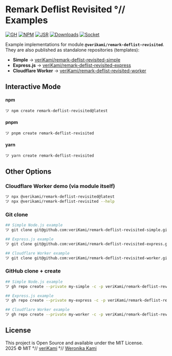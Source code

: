 # Remark Deflist Revisited °// Examples

[![GH][GH Badge]][GH]
[![NPM][NPM Badge]][NPM]
[![JSR][JSR Badge]][JSR]
[![Downloads][Downloads Badge]][Downloads]
[![Socket][Socket Badge]][Socket]

Example implementations for module **`@verikami/remark-deflist-revisited`**.  
They are also published as standalone repositories (templates):

- **Simple** → [veriKami/remark-deflist-revisited-simple][simple]
- **Express.js** → [veriKami/remark-deflist-revisited-express][express]
- **Cloudflare Worker** → [veriKami/remark-deflist-revisited-worker][worker]

## Interactive Mode

#### npm

```bash
ツ npm create remark-deflist-revisited@latest
```

#### pnpm

```bash
ツ pnpm create remark-deflist-revisited
```

#### yarn

```bash
ツ yarn create remark-deflist-revisited
```

## Other Options

### Cloudflare Worker demo (via module itself)

```bash
ツ npx @verikami/remark-deflist-revisited@latest
ツ npx @verikami/remark-deflist-revisited --help
```

### Git clone

```bash
## Simple Node.js example
ツ git clone git@github.com:veriKami/remark-deflist-revisited-simple.git

## Express.js example
ツ git clone git@github.com:veriKami/remark-deflist-revisited-express.git

## Cloudflare Worker example
ツ git clone git@github.com:veriKami/remark-deflist-revisited-worker.git
```

### GitHub clone + create

```bash
## Simple Node.js example
ツ gh repo create --private my-simple -c -p veriKami/remark-deflist-revisited-simple

## Express.js example
ツ gh repo create --private my-express -c -p veriKami/remark-deflist-revisited-express

## Cloudflare Worker example
ツ gh repo create --private my-worker -c -p veriKami/remark-deflist-revisited-worker
```

## License

This project is Open Source and available under the MIT License.  
2025 © MIT °// [veriKami] °// [Weronika Kami]

[veriKami]: https://verikami.com
[Weronika Kami]: https://linkedin.com/in/verikami

[page]: https://verikami.github.io/remark-deflist-revisited
[inline]: https://verikami.github.io/remark-deflist-revisited/script.esm.sh.html
[generated]: https://verikami.github.io/remark-deflist-revisited/generated

[module]: https://github.com/veriKami/remark-deflist-revisited
[simple]: https://github.com/veriKami/remark-deflist-revisited-simple
[express]: https://github.com/veriKami/remark-deflist-revisited-express
[worker]: https://github.com/veriKami/remark-deflist-revisited-worker

[GH]: https://github.com/veriKami/remark-deflist-revisited
[GH Badge]: https://img.shields.io/badge/GitHub-Repository-blue?logo=github

[NPM]: https://www.npmjs.com/package/@verikami/remark-deflist-revisited
[NPM Badge]: https://img.shields.io/npm/v/@verikami/remark-deflist-revisited?logo=npm&logoColor=white&labelColor=red&color=black

[JSR]: https://jsr.io/@verikami/remark-deflist-revisited
[JSR Badge]: https://jsr.io/badges/@verikami/remark-deflist-revisited

[Downloads]: https://www.npmjs.com/package/@verikami/remark-deflist-revisited
[Downloads Badge]: https://img.shields.io/npm/dm/@verikami/remark-deflist-revisited.svg

[Socket]: https://socket.dev/npm/package/@verikami/remark-deflist-revisited
[Socket Badge]: https://badge.socket.dev/npm/package/@verikami/remark-deflist-revisited
